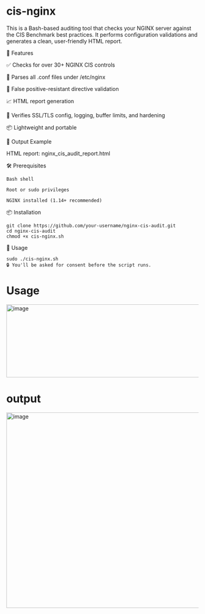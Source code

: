 # cis-nginx
This is a Bash-based auditing tool that checks your NGINX server against the CIS Benchmark best practices. It performs configuration validations and generates a clean, user-friendly HTML report.

🚀 Features

✅ Checks for over 30+ NGINX CIS controls

📜 Parses all .conf files under /etc/nginx

🧠 False positive-resistant directive validation

📈 HTML report generation

🔐 Verifies SSL/TLS config, logging, buffer limits, and hardening

📦 Lightweight and portable

📂 Output Example

HTML report: nginx_cis_audit_report.html

🛠️ Prerequisites
```
Bash shell

Root or sudo privileges

NGINX installed (1.14+ recommended)
```
📦 Installation
```
git clone https://github.com/your-username/nginx-cis-audit.git
cd nginx-cis-audit
chmod +x cis-nginx.sh
```
🚦 Usage
```
sudo ./cis-nginx.sh
🔒 You'll be asked for consent before the script runs.
```
# Usage 
<img width="823" height="191" alt="image" src="https://github.com/user-attachments/assets/769a3bdf-67f8-401c-8cf4-515dfcfcb1ba" />


# output 
<img width="1357" height="512" alt="image" src="https://github.com/user-attachments/assets/e3a84342-4e28-40cd-bfdf-81eb7a232dcc" />


